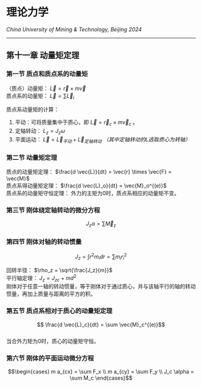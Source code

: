 # 理论力学

*China University of Mining & Technology, Beijing 2024*  

-------------

## 第十一章 动量矩定理  

### 第一节 质点和质点系的动量矩

（质点）动量矩： $\vec{L} = \vec{r} \times m \vec{v}$  
质点系的动量矩： $\vec{L} = \sum \vec{L}_i$  

质点系动量矩的计算：
1. 平动：可将质量集中于质心，即 $\vec{L} = \vec{r}_c \times m \vec{v}_c$ 。  
2. 定轴转动： $L_z = J_z \omega$  
3. 平面运动： $\vec{L} = \vec{L}_{平动} + \vec{L}_{定轴转动}$  *（其中定轴转动的L选取质心为转轴）*  
   
### 第二节 动量矩定理  

质点的动量矩定理： $\frac{d \vec{L}}{dt} = \vec{r} \times \vec{F} = \vec{M}$  
质点系得动量矩定理： $\frac{d \vec{L}_o}{dt} = \vec{M}_o^{(e)}$  
质点系的动量矩守恒定理： 外力的主矩为0时，质点系相应的动量矩不变。  

### 第三节 刚体绕定轴转动的微分方程

$$ J_z \alpha = \sum \vec{M}_z $$  

### 第四节 刚体对轴的转动惯量  

$$ J_z =  \int r^2 m_i dr = \sum m_i r_i^2$$  

回转半径： $\rho_z = \sqrt{\frac{J_z}{m}}$  
平行轴定理： $J_z = J_{zc} + md^2$  
刚体对于任意一轴的转动惯量，等于刚体对于通过质心，并与该轴平行的轴的转动惯量，再加上质量与距离的平方的积。  

### 第五节 质点系相对于质心的动量矩定理
$$ \frac{d \vec{L}_c}{dt} = \sum \vec{M}_c^{(e)}$$  
当合外力矩为0时，质心的动量矩守恒。  

### 第六节 刚体的平面运动微分方程  
$$\begin{cases}
    m a_{cx} = \sum F_x \\
    m a_{cy} = \sum F_y \\
    J_c \alpha = \sum M_c
\end{cases}$$  

